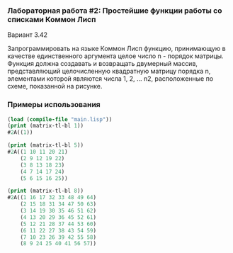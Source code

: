 ### Лабораторная работа #2: Простейшие функции работы со списками Коммон Лисп ###

Вариант 3.42

Запрограммировать на языке Коммон Лисп функцию, принимающую в качестве единственного аргумента целое число n - порядок матрицы. Функция должна создавать и возвращать двумерный массив, представляющий целочисленную квадратную матрицу порядка n, элементами которой являются числа 1, 2, ... n2, расположенные по схеме, показанной на рисунке.


### Примеры использования ###
```lisp
(load (compile-file "main.lisp"))
(print (matrix-tl-bl 1))
#2A((1))

(print (matrix-tl-bl 5))
#2A((1 10 11 20 21)
    (2 9 12 19 22)
    (3 8 13 18 23)
    (4 7 14 17 24)
    (5 6 15 16 25)) 

(print (matrix-tl-bl 8))
#2A((1 16 17 32 33 48 49 64)
    (2 15 18 31 34 47 50 63)
    (3 14 19 30 35 46 51 62)
    (4 13 20 29 36 45 52 61)
    (5 12 21 28 37 44 53 60)
    (6 11 22 27 38 43 54 59)
    (7 10 23 26 39 42 55 58)
    (8 9 24 25 40 41 56 57))
```
